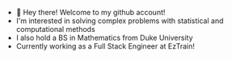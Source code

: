 - 👋 Hey there! Welcome to my github account!
- I'm interested in solving complex problems with statistical and computational methods
- I also hold a BS in Mathematics from Duke University 
- Currently working as a Full Stack Engineer at EzTrain!

<!---
- I'll be starting my PhD in Statistics at the University of Washington in Fall 2021
euresa/euresa is a ✨ special ✨ repository because its `README.md` (this file) appears on your GitHub profile.
You can click the Preview link to take a look at your changes.
--->
